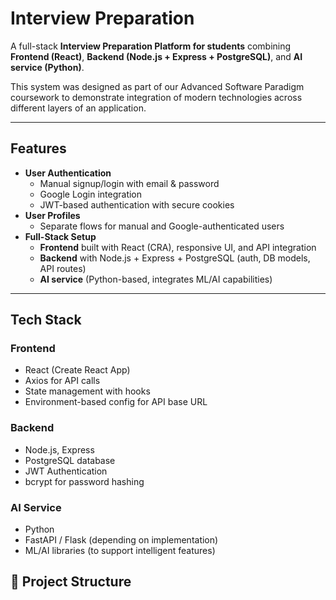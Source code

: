 # Interview Preparation

A full-stack **Interview Preparation Platform for students** combining **Frontend (React)**, **Backend (Node.js + Express + PostgreSQL)**, and **AI service (Python)**.  

This system was designed as part of our Advanced Software Paradigm coursework to demonstrate integration of modern technologies across different layers of an application.

---

## Features

- **User Authentication**
  - Manual signup/login with email & password
  - Google Login integration
  - JWT-based authentication with secure cookies
- **User Profiles**
  - Separate flows for manual and Google-authenticated users
- **Full-Stack Setup**
  - **Frontend** built with React (CRA), responsive UI, and API integration
  - **Backend** with Node.js + Express + PostgreSQL (auth, DB models, API routes)
  - **AI service** (Python-based, integrates ML/AI capabilities)

---

## Tech Stack

### Frontend
- React (Create React App)
- Axios for API calls
- State management with hooks
- Environment-based config for API base URL

### Backend
- Node.js, Express
- PostgreSQL database
- JWT Authentication
- bcrypt for password hashing

### AI Service
- Python
- FastAPI / Flask (depending on implementation)
- ML/AI libraries (to support intelligent features)

## 📂 Project Structure

